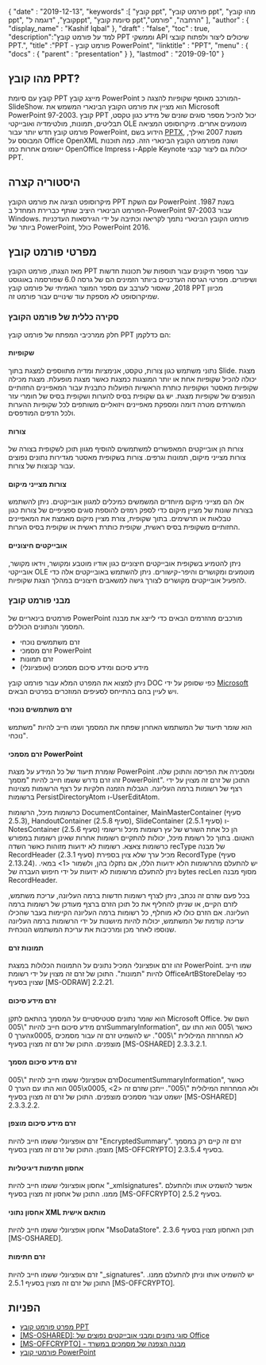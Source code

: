 {
  "date" : "2019-12-13",
  "keywords" :[ "קובץ ppt", "פורמט קובץ ppt", "מהו קובץ ppt", "קובץ", "דוגמה לppt", "סיומת קובץ ppt","הרחבה", "פורמט" ],
  "author" : {
    "display_name" : "Kashif Iqbal"
},
  "draft" : "false",
  "toc" : true,
  "description":"למד על פורמט קובץ PPT וממשקי API שיכולים ליצור ולפתוח קובצי PPT.",
  "title" :"PPT - פורמט קובץ PowerPoint",
  "linktitle" : "PPT",
  "menu" : {
    "docs" : {
      "parent" : "presentation"
}
},
  "lastmod" : "2019-09-10"
}

## מהו קובץ PPT?

קובץ עם סיומת PPT מייצג קובץ PowerPoint המורכב מאוסף שקופיות להצגה כ-SlideShow. הוא מציין את פורמט הקובץ הבינארי המשמש את Microsoft PowerPoint 97-2003. קובץ PPT יכול להכיל מספר סוגים שונים של מידע כגון טקסט, תבליטים, תמונות, מולטימדיה ואובייקטי OLE מוטמעים אחרים. מיקרוסופט המציאה פורמט קובץ חדש יותר עבור PowerPoint, הידוע בשם [PPTX](/he/presentation/pptx/), משנת 2007 ואילך, המבוסס על Office OpenXML ושונה מפורמט הקובץ הבינארי הזה. כמה תוכנות יישומים אחרות כמו OpenOffice Impress ו-Apple Keynote יכולות גם ליצור קבצי PPT.

## היסטוריה קצרה ##

מיקרוסופט הציגה את פורמט הקובץ PPT עם השקת PowerPoint בשנת 1987. הפורמט הבינארי היציב שותף כברירת המחדל ב-PowerPoint 97-2003 עבור Windows. פורמט הקובץ הבינארי נתמך לקריאה וכתיבה על ידי הגירסאות העדכניות ביותר של PowerPoint, כולל PowerPoint 2016.

## מפרטי פורמט קובץ ##

מאז הצגתו, פורמט הקובץ PPT עבר מספר תיקונים עבור תוספות של תכונות חדשות ושיפורים. מפרטי הגרסה העדכניים ביותר הזמינים הם של גרסה 6.0 שפורסמה באוגוסט 2018, שאסור לערבב עם מספר המוצר האמיתי של פורמט קובץ PPT מכיוון שמיקרוסופט לא מספקת עוד שינויים עבור פורמט זה.

### סקירה כללית של פורמט הקובץ ###

חלק ממרכיבי המפתח של פורמט קובץ PPT הם כדלקמן:

#### שקופיות ####

נתוני משתמש כגון צורות, טקסט, אנימציות ומדיה מתווספים למצגת בתוך Slide. מצגת יכולה להכיל שקופיות אחת או יותר המוצגות כמצגת כאשר מצגת מופעלת. מצגת מכילה שקופיות מאסטר ושקופיות כותרת הראשיות הפועלות כתבנית עבור המאפיינים החזותיים הנפוצים של שקופיות מצגת. יש גם שקופית בסיס להערות ושקופית בסיס של חומרי עזר המשרתים מטרה דומה ומספקת מאפיינים ויזואליים משותפים לכל שקופיות ההערות ולכל הדפים המודפסים.

#### צורות ####

צורות הן אובייקטים המאפשרים למשתמשים להוסיף מגוון תוכן לשקופית בצורה של צורות מצייני מיקום, תמונות וגרפים. צורות בשקופית מאסטר מגדירות נתונים נפוצים עבור קבוצות של צורות.

#### צורות מצייני מיקום ####

אלו הם מצייני מיקום מיוחדים המשמשים כמיכלים למגוון אובייקטים. ניתן להשתמש בצורות שונות של מציין מיקום כדי לספק רמזים להוספת סוגים ספציפיים של צורות כגון טבלאות או תרשימים. בתוך שקופית, צורת מציין מיקום מאמצת את המאפיינים החזותיים משקופית בסיס ראשית, שקופית כותרת ראשית או שקופית בסיס הערות.

#### אובייקטים חיצוניים ####

ניתן להטמיע בשקופית אובייקטים חיצוניים כגון אודיו מוטבע ומקושר, וידאו מקושר, אובייקטי OLE מוטמעים ומקושרים והיפר-קישורים. ניתן להשתמש באובייקטים אלה כדי להפעיל אובייקטים מקושרים לצורך גישה למשאבים חיצוניים במהלך הצגת שקופיות.

### מבני פורמט קובץ ###

פורמטים בינאריים של PowerPoint מורכבים מהזרמים הבאים כדי לייצג את מבנה המסמך והנתונים הכוללים.

* זרם משתמשים נוכחי
* זרם מסמכי PowerPoint
* זרם תמונות
* מידע סיכום ומידע סיכום מסמכים (אופציונלי)

ניתן למצוא את המפרט המלא עבור פורמט קובץ DOC כפי שסופק על ידי [Microsoft](https://msdn.microsoft.com/en-us/library/office/cc313106(v#office.12).aspx) ויש לעיין בהם בהתייחס לסעיפים המוזכרים בפרטים הבאים.

#### זרם משתמשים נוכחי ####

הוא שומר תיעוד של המשתמש האחרון שפתח את המסמך ושמו חייב להיות "משתמש נוכחי".

#### זרם מסמכי PowerPoint ####

שומרת תיעוד של כל המידע על מצגת PowerPoint ומסבירה את הפריסה והתוכן שלה. זהו זרם נדרש ששמו חייב להיות "מסמך PowerPoint". התוכן של זרם זה מצוין על ידי רצף של רשומות ברמה העליונה. הגבלות הזמנה חלקיות על רצף הרשומות מצוינות ברשומות PersistDirectoryAtom ו-UserEditAtom.

כרשומות מיכל, הרשומות DocumentContainer, MainMasterContainer (סעיף 2.5.3), HandoutContainer (סעיף 2.5.8), SlideContainer (סעיף 2.5.1) ו-NotesContainer (סעיף 2.5.6) הן כל אחת השורש של עץ רשומות מיכל ורישומי האטום. בתוך כל רשומת מיכל, יכולות להתקיים רשומות אחרות שאינן רשומות במפורש כרשומות צאצא. רשומות לא ידועות מזוהות כאשר השדה recType של מבנה RecordHeader (סעיף 2.3.1) מכיל ערך שלא צוין בספירת RecordType (סעיף 2.13.24). יש להתעלם מהרשומות הלא ידועות הללו, אם נתקלו בהן, ולשמור <1> במאי. ניתן להתעלם מרשומות לא ידועות על ידי חיפוש העברה של bytes recLen מסוף מבנה RecordHeader.

בכל פעם שזרם זה נכתב, ניתן לצרף רשומות חדשות ברמה העליונה, עריכת משתמש, לזרם הקיים, או שניתן להחליף את כל תוכן הזרם ברצף מעודכן של רשומות ברמה העליונה. אם הזרם כולו לא מוחלף, כל רשומות ברמה העליונה הקיימות בעבר שהכילו עריכה קודמת של המשתמש, יכולות להיות מיושנות על ידי הרשומות ברמה העליונה שנוספו לאחר מכן ומרכיבות את עריכת המשתמש הנוכחית.

#### תמונות זרם ####

זהו זרם אופציונלי המכיל נתונים על התמונות הכלולות במצגת PowerPoint. שמו חייב להיות "תמונות". התוכן של זרם זה מצוין על ידי רשומת OfficeArtBStoreDelay כפי שצוין בסעיף [MS-ODRAW] 2.2.21.

#### זרם מידע סיכום ####

הוא שומר נתונים סטטיסטיים על המסמך בהתאם לתקן Microsoft Office. השם של זרם מידע סיכום חייב להיות "\005SummaryInformation", כאשר \005 הוא התו עם הערך 0x0005, לא המחרוזת המילולית "\005". יש להשמיט זרם זה עבור מסמכים מוצפנים. התוכן של זרם זה מצוין בסעיף [MS-OSHARED] 2.3.3.2.1.

#### זרם מידע סיכום מסמך ####

זרם אופציונלי ששמו חייב להיות "\005DocumentSummaryInformation", כאשר \005 הוא התו עם הערך 0x0005, ולא המחרוזת המילולית "\005". ייתכן שזרם זה <2> יושמט עבור מסמכים מוצפנים. התוכן של זרם זה מצוין בסעיף [MS-OSHARED] 2.3.3.2.2.

#### זרם מידע סיכום מוצפן ####

זרם אופציונלי ששמו חייב להיות "EncryptedSummary". זרם זה קיים רק במסמך מוצפן. התוכן של זרם זה מצוין בסעיף [MS-OFFCRYPTO] בסעיף 2.3.5.4.

#### אחסון חתימות דיגיטליות ####

אחסון אופציונלי ששמו חייב להיות "_xmlsignatures". אפשר להשמיט אותו ולהתעלם ממנו. התוכן של אחסון זה מצוין בסעיף [MS-OFFCRYPTO] בסעיף 2.5.2.

#### אחסון נתוני XML מותאם אישית ####

אחסון אופציונלי ששמו חייב להיות "MsoDataStore". תוכן האחסון מצוין בסעיף 2.3.6 [MS-OSHARED].

#### זרם חתימות ####

זרם אופציונלי ששמו חייב להיות "_signatures". יש להשמיט אותו וניתן להתעלם ממנו. התוכן של זרם זה מצוין בסעיף 2.5.1 [MS-OFFCRYPTO].

## הפניות ##

* [מפרט פורמט קובץ PPT](https://msdn.microsoft.com/en-us/library/office/cc313106(v#office.12).aspx)
* [[MS-OSHARED]: סוגי נתונים ומבני אובייקטים נפוצים של Office](https://msdn.microsoft.com/en-us/library/office/cc313156(v#office.12).aspx)
* [[MS-OFFCRYPTO] - מבנה הצפנה של מסמכים במשרד](https://msdn.microsoft.com/en-us/library/office/cc313071(v#office.12).aspx)
* [פורמטי קובץ PowerPoint](https://en.wikipedia.org/wiki/Microsoft_PowerPoint#File_formats)

